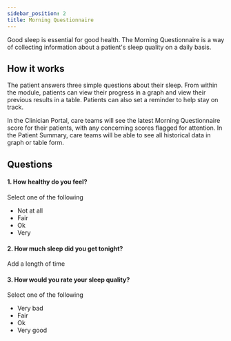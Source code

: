 ```yaml
---
sidebar_position: 2
title: Morning Questionnaire
---
```


Good sleep is essential for good health. The Morning Questionnaire is a way of collecting information about a patient's sleep quality on a daily basis.

## How it works

The patient answers three simple questions about their sleep. From within the module, patients can view their progress in a graph and view their previous results in a table. Patients can also set a reminder to help stay on track.

In the Clinician Portal, care teams will see the latest Morning Questionnaire score for their patients, with any concerning scores flagged for attention. In the Patient Summary, care teams will be able to see all historical data in graph or table form.

## Questions

#### 1. How healthy do you feel?

Select one of the following
- Not at all
- Fair
- Ok
- Very

#### 2. How much sleep did you get tonight?

Add a length of time

#### 3. How would you rate your sleep quality?

Select one of the following
- Very bad
- Fair
- Ok
- Very good
